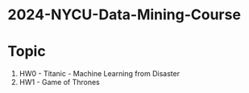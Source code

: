 # 2024-NYCU-Data-Mining-Course
# Topic
1. HW0 - Titanic - Machine Learning from Disaster
2. HW1 - Game of Thrones
